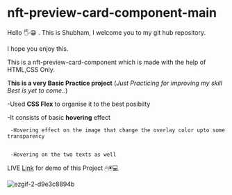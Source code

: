 # nft-preview-card-component-main

Hello 🖐😀 .
This is Shubham, I welcome you to my git hub repository.

I hope you enjoy this.


 
This is a nft-preview-card-component which is made with the help of HTML,CSS Only.

T**his is a very Basic Practice project** (_Just  Practicing  for improving my skill  Best is yet to come.._) 


-Used **CSS Flex** to organise it to the best posibilty

-It consists of basic **hovering** effect

     -Hovering effect on the image that change the overlay color upto some transparency
     
     
     -Hovering on the two texts as well 
     
     

LIVE [Link](https://iamskedy.github.io/nft-preview-card-component-main/) for demo of this Project 
🖱🖲💻




![ezgif-2-d9e3c8894b](https://iamskedy.github.io/nft-preview-card-component-main/)

